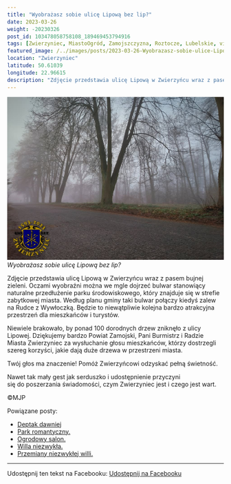 ```yaml
---
title: "Wyobrażasz sobie ulicę Lipową bez lip?"
date: 2023-03-26
weight: -20230326
post_id: 103478058758108_189469453794916
tags: [Zwierzyniec, MiastoOgród, Zamojszczyzna, Roztocze, Lubelskie, villarestituta, turystyka, dziedzictwo, zabytki, krajobrazy]
featured_image: /../images/posts/2023-03-26-Wyobrazasz-sobie-ulice-Lipowa-bez-lip.jpg
location: "Zwierzyniec"
latitude: 50.61039
longitude: 22.96615
description: "Zdjęcie przedstawia ulicę Lipową w Zwierzyńcu wraz z pasem bujnej zieleni. Oczami wyobraźni można we mgle dojrzeć bulwar stanowiący naturalne przedłuż..."
---
```


![Wyobrażasz sobie ulicę Lipową bez lip?](/images/posts/2023-03-26-Wyobrazasz-sobie-ulice-Lipowa-bez-lip.jpg)
*Wyobrażasz sobie ulicę Lipową bez lip?*

Zdjęcie przedstawia ulicę Lipową w Zwierzyńcu wraz z pasem bujnej zieleni.
Oczami wyobraźni można we mgle dojrzeć bulwar stanowiący naturalne przedłużenie parku środowiskowego, który znajduje się w strefie zabytkowej miasta.
Według planu gminy taki bulwar połączy kiedyś zalew na Rudce z Wywłoczką. Będzie to niewątpliwie kolejna bardzo atrakcyjna przestrzeń dla mieszkańców i turystów.

Niewiele brakowało, by ponad 100 dorodnych drzew zniknęło z ulicy Lipowej. Dziękujemy bardzo Powiat Zamojski, Pani Burmistrz i Radzie Miasta Zwierzyniec za wysłuchanie głosu mieszkańców, którzy dostrzegli szereg korzyści, jakie dają duże drzewa w przestrzeni miasta.

Twój głos ma znaczenie! Pomóż Zwierzyńcowi odzyskać pełną świetność.

Nawet tak mały gest jak serduszko i udostępnienie przyczyni się do poszerzania świadomości, czym Zwierzyniec jest i czego jest wart.



©MJP

Powiązane posty:
- [Deptak dawniej](/posts/Deptak-dawniej)
- [Park romantyczny.](/posts/Park-romantyczny)
- [Ogrodowy salon.](/posts/Ogrodowy-salon)
- [Willa niezwykła.](/posts/Willa-niezwykla)
- [Przemiany niezwykłej willi.](/posts/Przemiany-niezwyklej-willi)


---

Udostępnij ten tekst na Facebooku:
[Udostępnij na Facebooku](https://www.facebook.com/sharer/sharer.php?u=https://stowarzyszeniewachniewskiej.pl/posts/Wyobrazasz-sobie-ulice-Lipowa-bez-lip)

<script type="application/ld+json">
{
  "@context": "https://schema.org",
  "@type": "BlogPosting",
  "headline": "Wyobrażasz sobie ulicę Lipową bez lip?",
  "datePublished": "2023-03-26",
  "dateModified": "2023-03-26",
  "author": {
    "@type": "Person",
    "name": "Michał Jan Patyk"
  },
  "publisher": {
    "@type": "Organization",
    "name": "Stowarzyszenie im. Aleksandry Wachniewskiej",
    "logo": {
      "@type": "ImageObject",
      "url": "https://stowarzyszeniewachniewskiej.pl/images/logo/logo.svg"
    }
  },
  "mainEntityOfPage": {
    "@type": "WebPage",
    "@id": "https://stowarzyszeniewachniewskiej.pl/posts/Wyobrazasz-sobie-ulice-Lipowa-bez-lip"
  },
  "image": {
    "@type": "ImageObject",
    "url": "https://stowarzyszeniewachniewskiej.pl/images/posts/2023-03-26-Wyobrazasz-sobie-ulice-Lipowa-bez-lip.jpg"
  },
  "articleSection": "Dziedzictwo Kulturowe i Zabytki",
  "keywords": "Zwierzyniec, MiastoOgród, Zamojszczyzna, Roztocze, Lubelskie, villarestituta, turystyka, dziedzictwo, zabytki, krajobrazy",
  "wordCount": 119,
  "articleBody": "Zdjęcie przedstawia ulicę Lipową w Zwierzyńcu wraz z pasem bujnej zieleni.\nOczami wyobraźni można we mgle dojrzeć bulwar stanowiący naturalne przedłużenie parku środowiskowego, który znajduje się w strefie zabytkowej miasta.\nWedług planu gminy taki bulwar połączy kiedyś zalew na Rudce z Wywłoczką. Będzie to niewątpliwie kolejna bardzo atrakcyjna przestrzeń dla mieszkańców i turystów.\n\nNiewiele brakowało, by ponad 100 dorodnych drzew zniknęło z ulicy Lipowej. Dziękujemy bardzo Powiat Zamojski, Pani Burmistrz i Radzie Miasta Zwierzyniec za wysłuchanie głosu mieszkańców, którzy dostrzegli szereg korzyści, jakie dają duże drzewa w przestrzeni miasta.\n\nTwój głos ma znaczenie! Pomóż Zwierzyńcowi odzyskać pełną świetność.\n\nNawet tak mały gest jak serduszko i udostępnienie przyczyni się do poszerzania świadomości, czym Zwierzyniec jest i czego jest wart.\n \n         \n\n©MJP",
  "description": "Odkryj piękno Zwierzyńca i jego zabytki.",
  "copyrightHolder": {
    "@type": "Person",
    "name": "Michał Jan Patyk"
  }
}
</script>
<script type="application/ld+json">
{
  "@context": "https://schema.org",
  "@type": "BreadcrumbList",
  "itemListElement": [
    {
      "@type": "ListItem",
      "position": 1,
      "name": "Home",
      "item": "https://stowarzyszeniewachniewskiej.pl"
    },
    {
      "@type": "ListItem",
      "position": 2,
      "name": "posts",
      "item": "https://stowarzyszeniewachniewskiej.pl/posts"
    },
    {
      "@type": "ListItem",
      "position": 3,
      "name": "Wyobrażasz sobie ulicę Lipową bez lip?",
      "item": "https://stowarzyszeniewachniewskiej.pl/posts/Wyobrazasz-sobie-ulice-Lipowa-bez-lip"
    }
  ]
}
</script>
